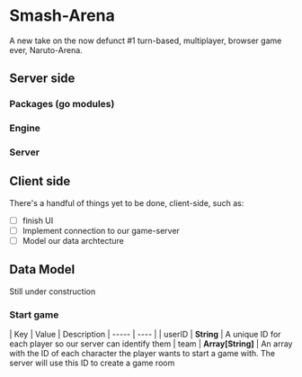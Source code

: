 # Smash-Arena
A new take on the now defunct #1 turn-based, multiplayer, browser game ever, Naruto-Arena.

## Server side
### Packages (go modules)
### Engine
### Server 

## Client side
There's a handful of things yet to be done, client-side, such as:
- [ ] finish UI
- [ ] Implement connection to our game-server
- [ ] Model our data archtecture   

## Data Model
Still under construction
### Start game

| Key | Value | Description
| ----- | ---- |
| userID | **String** | A unique ID for each player so our server can identify them
| team | **Array[String]** | An array with the ID of each character the player wants to start a game with. The server will use this ID to create a game room  